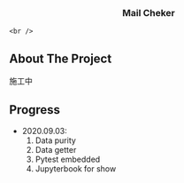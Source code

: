 <!-- PROJECT LOGO -->
<br />

<p align="center">
  <h3 align="center">Mail Cheker</h3>

  <p align="center">
    
    <br />
  </p>
</p>

<!-- ABOUT THE PROJECT -->

## About The Project
施工中

## Progress
* 2020.09.03: 
    1. Data purity
    2. Data getter
    3. Pytest embedded
    4. Jupyterbook for show


<!-- GETTING STARTED

## Getting Started

To get a local copy up and running follow these simple steps.

### Prerequisites

This is an example of how to list things you need to use the software and how to install them.

-   npm

```sh
npm install npm@latest -g
```

### Installation

1. Clone the repo

```sh
git clone https://github.com/github_username/repo.git
```

2. Install NPM packages

```sh
npm install
```
-->

<!-- USAGE EXAMPLES

## Usage

Use this space to show useful examples of how a project can be used. Additional screenshots, code examples and demos work well in this space. You may also link to more resources.

_For more examples, please refer to the [Documentation](https://example.com)_
-->

<!-- CONTRIBUTING

## Contributing

Contributions are what make the open source community such an amazing place to be learn, inspire, and create. Any contributions you make are **greatly appreciated**.

1. Fork the Project
2. Create your Feature Branch (`git checkout -b feature/AmazingFeature`)
3. Commit your Changes (`git commit -m 'Add some AmazingFeature'`)
4. Push to the Branch (`git push origin feature/AmazingFeature`)
5. Open a Pull Request

-->

<!-- LICENSE

## License

Distributed under the MIT License. See `LICENSE` for more information.
-->

<!-- CONTACT

## Contact

Your Name - [@twitter_handle](https://twitter.com/twitter_handle) - email

Project Link: [https://github.com/github_username/repo](https://github.com/github_username/repo)

-->
